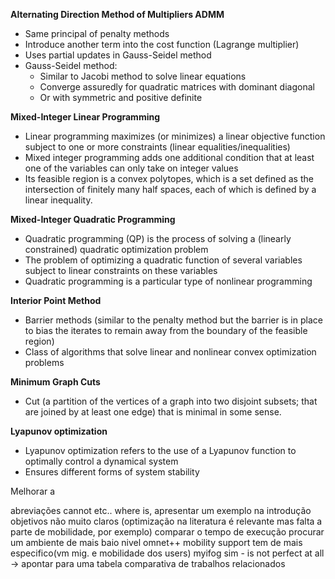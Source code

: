 **Alternating Direction Method of Multipliers ADMM**
- Same principal of penalty methods
- Introduce another term into the cost function (Lagrange multiplier)
- Uses partial updates in Gauss-Seidel method
- Gauss-Seidel method:
	- Similar to Jacobi method to solve linear equations
	- Converge assuredly for quadratic matrices with dominant diagonal
	- Or with symmetric and positive definite

**Mixed-Integer Linear Programming**
- Linear programming maximizes (or minimizes) a linear objective function subject to one or more constraints (linear equalities/inequalities)
- Mixed integer programming adds one additional condition that at least one of the variables can only take on integer values
- Its feasible region is a convex polytopes, which is a set defined as the intersection of finitely many half spaces, each of which is defined by a linear inequality.

**Mixed-Integer Quadratic Programming**
- Quadratic programming (QP) is the process of solving a (linearly constrained) quadratic optimization problem
- The problem of optimizing a quadratic function of several variables subject to linear constraints on these variables
- Quadratic programming is a particular type of nonlinear programming

**Interior Point Method**
- Barrier methods (similar to the penalty method but the barrier is in place to bias the iterates to remain away from the boundary of the feasible region)
- Class of algorithms that solve linear and nonlinear convex optimization problems

**Minimum Graph Cuts**
- Cut (a partition of the vertices of a graph into two disjoint subsets; that are joined by at least one edge) that is minimal in some sense.

**Lyapunov optimization**
- Lyapunov optimization refers to the use of a Lyapunov function to optimally control a dynamical system
- Ensures different forms of system stability



Melhorar a

abreviações cannot etc..
where is,
apresentar um exemplo na introdução
objetivos não muito claros (optimização na literatura é relevante mas falta a parte de mobilidade, por exemplo)
comparar o tempo de execução
procurar um ambiente de mais baio nivel omnet++
mobility support tem de mais especifico(vm mig. e mobilidade dos users)
myifog sim - is not perfect at all -> apontar para uma tabela comparativa de trabalhos relacionados
